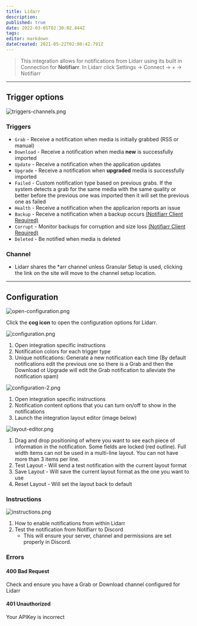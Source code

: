 ```yaml
---
title: Lidarr
description: 
published: true
date: 2022-03-05T02:30:02.844Z
tags: 
editor: markdown
dateCreated: 2021-05-22T02:00:42.791Z
---
```


> This integration allows for notifications from Lidarr using its built in Connection for **Notifiarr**. In Lidarr click Settings → Connect → + → Notifiarr

---

## Trigger options

![triggers-channels.png](/lidarr/chrome_sysywsuxtt.png)

### Triggers

- `Grab` - Receive a notification when media is initially grabbed (RSS or manual)
- `Download` - Receive a notification when media **new** is successfully imported
- `Update` - Receive a notification when the application updates
- `Upgrade` - Receive a notification when **upgraded** media is successfully imported
- `Failed` - Custom notification type based on previous grabs. If the system detects a grab for the same media with the same quality or better before the previous one was imported then it will set the previous one as failed
- `Health` - Receive a notification when the applicarion reports an issue
- `Backup` - Receive a notification when a backup occurs [(Notifiarr Client Required)](/Client/Main)
- `Corrupt` - Monitor backups for corruption and size loss [(Notifiarr Client Required)](/Client/Main)
- `Deleted` - Be notified when media is deleted

### Channel

- Lidarr shares the *arr channel unless Granular Setup is used, clicking the link on the site will move to the channel setup location.

---

## Configuration

![open-configuration.png](/lidarr/open-configuration.png)

Click the **cog icon** to open the configuration options for Lidarr.

![configuration.png](/lidarr/configuration.png)

1. Open integration specific instructions
1. Notification colors for each trigger type
1. Unique notifications: Generate a new notification each time (By default notifications edit the previous one so there is a Grab and then the Download ot Upgrade will edit the Grab notification to alleviate the notification spam)

![configuration-2.png](/lidarr/configuration-2.png)

1. Open integration specific instructions
1. Notification content options that you can turn on/off to show in the notifications
1. Launch the integration layout editor (image below)

![layout-editor.png](/lidarr/layout-editor.png)

1. Drag and drop positioning of where you want to see each piece of information in the notification. Some fields are locked (red outline). Full width items can not be used in a multi-line layout. You can not have more than 3 items per line.
1. Test Layout - Will send a test notification with the current layout format
1. Save Layout - Will save the current layout format as the one you want to use
1. Reset Layout - Will set the layout back to default

### Instructions

![instructions.png](/lidarr/instructions.png)

1. How to enable notifications from within Lidarr
1. Test the notification from Notifiarr to Discord
    - This will ensure your server, channel and permissions are set properly in Discord.

### Errors

#### 400 Bad Request

Check and ensure you have a Grab or Download channel configured for Lidarr

#### 401 Unauthorized

Your APIKey is incorrect